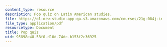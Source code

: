 ```yaml
---
content_type: resource
description: Pop quiz on Latin American studies.
file: https://ol-ocw-studio-app-qa.s3.amazonaws.com/courses/21g-084j-introduction-to-latin-american-studies-fall-2005/95898e4858f0d10d74dcb153f2c36925_MIT21G_084JF05_popquiz.pdf
file_type: application/pdf
resourcetype: Document
title: Pop quiz
uid: 95898e48-58f0-d10d-74dc-b153f2c36925
---
```

